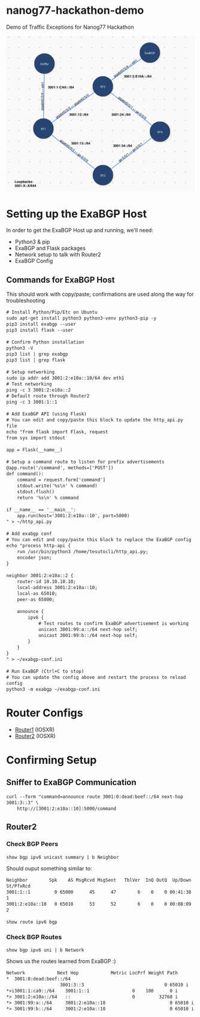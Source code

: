 # nanog77-hackathon-demo
 Demo of Traffic Exceptions for Nanog77 Hackathon

![Topology Diagram](./Topology.png)

# Setting up the ExaBGP Host
In order to get the ExaBGP Host up and running, we'll need:
- Python3 & pip
- ExaBGP and Flask packages
- Network setup to talk with Router2
- ExaBGP Config


## Commands for ExaBGP Host
This should work with copy/paste; confirmations are used along the way for troubleshooting

    # Install Python/Pip/Etc on Ubuntu
    sudo apt-get install python3 python3-venv python3-pip -y
    pip3 install exabgp --user
    pip3 install flask --user

    # Confirm Python installation
    python3 -V
    pip3 list | grep exabgp
    pip3 list | grep flask

    # Setup networking
    sudo ip addr add 3001:2:e10a::10/64 dev eth1
    # Test networking
    ping -c 3 3001:2:e10a::2
    # Default route through Router2
    ping -c 3 3001:1::1

    # Add ExaBGP API (using Flask)
    # You can edit and copy/paste this block to update the http_api.py file
    echo "from flask import Flask, request
    from sys import stdout

    app = Flask(__name__)

    # Setup a command route to listen for prefix advertisements 
    @app.route('/command', methods=['POST'])
    def command():
        command = request.form['command']
        stdout.write('%s\n' % command)
        stdout.flush()
        return '%s\n' % command

    if __name__ == '__main__':
        app.run(host='3001:2:e10a::10', port=5000)
    " > ~/http_api.py
    
    # Add exabgp conf
    # You can edit and copy/paste this block to replace the ExaBGP config
    echo "process http-api {
        run /usr/bin/python3 /home/tesutocli/http_api.py;
        encoder json;
    }

    neighbor 3001:2:e10a::2 {
        router-id 10.10.10.10;
        local-address 3001:2:e10a::10;
        local-as 65010;
        peer-as 65000;

        announce {
            ipv6 {
                # Test routes to confirm ExaBGP advertisement is working
                unicast 3001:99:a::/64 next-hop self;
                unicast 3001:99:b::/64 next-hop self;
            }
        }
    }
    " > ~/exabgp-conf.ini

    # Run ExaBGP (Ctrl+C to stop)
    # You can update the config above and restart the process to reload config
    python3 -m exabgp ~/exabgp-conf.ini


# Router Configs
- [Router1](./configs/router1.iosxr.cfg) (IOSXR)
- [Router2](./configs/router2.iosxr.cfg) (IOSXR)

# Confirming Setup

## Sniffer to ExaBGP Communication

    curl --form "command=announce route 3001:0:dead:beef::/64 next-hop 3001:3::3" \
        http://[3001:2:e10a::10]:5000/command

## Router2

### Check BGP Peers
    show bgp ipv6 unicast summary | b Neighbor

Should ouput something similar to:

    Neighbor        Spk    AS MsgRcvd MsgSent   TblVer  InQ OutQ  Up/Down  St/PfxRcd
    3001:1::1         0 65000      45      47        6    0    0 00:41:38          1
    3001:2:e10a::10   0 65010      53      52        6    0    0 00:08:09          2

    show route ipv6 bgp

### Check BGP Routes

    show bgp ipv6 uni | b Network

Shows us the routes learned from ExaBGP :) 


    Network            Next Hop            Metric LocPrf Weight Path
    *  3001:0:dead:beef::/64
                        3001:3::3                              0 65010 i
    *>i3001:1:ca9::/64    3001:1::1                0    100      0 i
    *> 3001:2:e10a::/64   ::                       0         32768 i
    *> 3001:99:a::/64     3001:2:e10a::10                        0 65010 i
    *> 3001:99:b::/64     3001:2:e10a::10                        0 65010 i